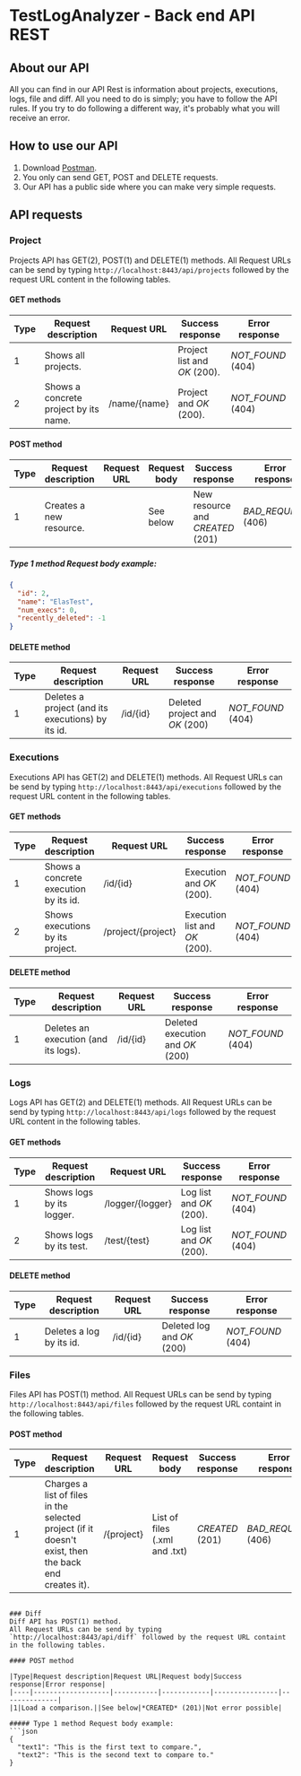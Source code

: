 # TestLogAnalyzer - Back end API REST

## About our API
All you can find in our API Rest is information about projects, executions, logs, file and diff. All you need to do is simply; you have to follow the API rules. If you try to do following a different way, it's probably what you will receive an error.

## How to use our API
1. Download [Postman][Postman link].
2. You only can send GET, POST and DELETE requests.
3. Our API has a public side where you can make very simple requests.

## API requests
### Project
Projects API has GET(2), POST(1) and DELETE(1) methods.
All Request URLs can be send by typing `http://localhost:8443/api/projects` followed by the request URL content in the following tables.

#### GET methods

|Type|Request description|Request URL|Success response|Error response|
|----|-------------------|-----------|----------------|--------------|
|1|Shows all projects.||Project list and *OK* (200).|*NOT_FOUND* (404)|
|2|Shows a concrete project by its name.|/name/{name}|Project and *OK* (200).|*NOT_FOUND* (404)| 

#### POST method

|Type|Request description|Request URL|Request body|Success response|Error response|
|----|-------------------|-----------|------------|----------------|--------------|
|1|Creates a new resource.||See below|New resource and *CREATED* (201)|*BAD_REQUEST* (406)|

##### Type 1 method Request body example:
```json
{
  "id": 2,
  "name": "ElasTest",
  "num_execs": 0,
  "recently_deleted": -1
}
```
#### DELETE method

|Type|Request description|Request URL|Success response|Error response|
|----|-------------------|-----------|----------------|--------------|
|1|Deletes a project (and its executions) by its id.|/id/{id}|Deleted project and *OK* (200)|*NOT_FOUND* (404)|

### Executions
Executions API has GET(2) and DELETE(1) methods.
All Request URLs can be send by typing `http://localhost:8443/api/executions` followed by the request URL content in the following tables.

#### GET methods

|Type|Request description|Request URL|Success response|Error response|
|----|-------------------|-----------|----------------|--------------|
|1|Shows a concrete execution by its id.|/id/{id}|Execution and *OK* (200).|*NOT_FOUND* (404)|
|2|Shows executions by its project.|/project/{project}|Execution list and *OK* (200).|*NOT_FOUND* (404)|

#### DELETE method

|Type|Request description|Request URL|Success response|Error response|
|----|-------------------|-----------|----------------|--------------|
|1|Deletes an execution (and its logs).|/id/{id}|Deleted execution and *OK* (200)|*NOT_FOUND* (404)|

### Logs
Logs API has GET(2) and DELETE(1) methods.
All Request URLs can be send by typing `http://localhost:8443/api/logs` followed by the request URL content in the following tables.

#### GET methods

|Type|Request description|Request URL|Success response|Error response|
|----|---------------|-----------|----------------|--------------|
|1|Shows logs by its logger.|/logger/{logger}|Log list and *OK* (200).|*NOT_FOUND* (404)|
|2|Shows logs by its test.|/test/{test}|Log list and *OK* (200).|*NOT_FOUND* (404)|

#### DELETE method

|Type|Request description|Request URL|Success response|Error response|
|----|-------------------|-----------|----------------|--------------|
|1|Deletes a log by its id.|/id/{id}|Deleted log and *OK* (200)|*NOT_FOUND* (404)|

### Files
Files API has POST(1) method.
All Request URLs can be send by typing `http://localhost:8443/api/files` followed by the request URL containt in the following tables.

#### POST method

|Type|Request description|Request URL|Request body|Success response|Error response|
|----|-------------------|-----------|------------|----------------|--------------|
|1|Charges a list of files in the selected project (if it doesn't exist, then the back end creates it).|/{project}|List of files (.xml and .txt)|*CREATED* (201)|*BAD_REQUEST* (406)|
```

### Diff
Diff API has POST(1) method.
All Request URLs can be send by typing `http://localhost:8443/api/diff` followed by the request URL containt in the following tables.

#### POST method

|Type|Request description|Request URL|Request body|Success response|Error response|
|----|-------------------|-----------|------------|----------------|--------------|
|1|Load a comparison.||See below|*CREATED* (201)|Not error possible|

##### Type 1 method Request body example:
```json
{
  "text1": "This is the first text to compare.",
  "text2": "This is the second text to compare to."
}
```

[Postman link]: https://www.getpostman.com/
